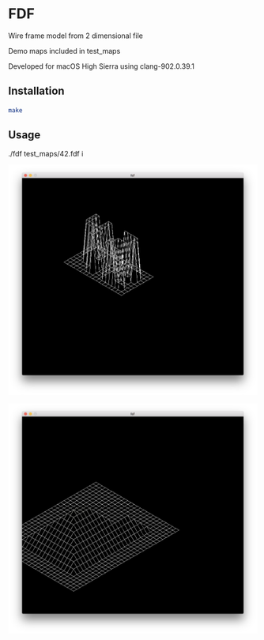 # FDF

Wire frame model from 2 dimensional file

Demo maps included in test_maps

Developed for macOS High Sierra using clang-902.0.39.1

## Installation

```bash
make
```

## Usage

./fdf test_maps/42.fdf i

![42.fdf](screenshots/42.png)

![pyramide.fdf](screenshots/pyramide.png)
